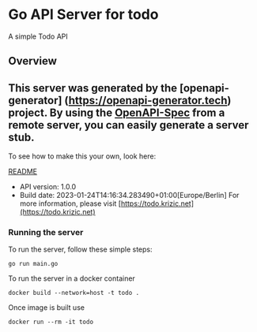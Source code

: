 # Go API Server for todo

A simple Todo API

## Overview
This server was generated by the [openapi-generator]
(https://openapi-generator.tech) project.
By using the [OpenAPI-Spec](https://github.com/OAI/OpenAPI-Specification) from a remote server, you can easily generate a server stub.
-

To see how to make this your own, look here:

[README](https://openapi-generator.tech)

- API version: 1.0.0
- Build date: 2023-01-24T14:16:34.283490+01:00[Europe/Berlin]
For more information, please visit [https://todo.krizic.net](https://todo.krizic.net)


### Running the server
To run the server, follow these simple steps:

```
go run main.go
```

To run the server in a docker container
```
docker build --network=host -t todo .
```

Once image is built use
```
docker run --rm -it todo
```
